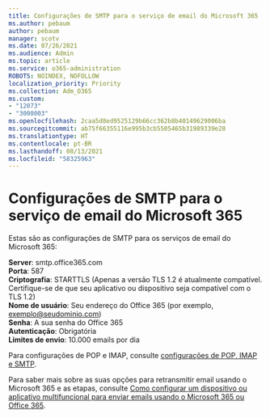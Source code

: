 ```yaml
---
title: Configurações de SMTP para o serviço de email do Microsoft 365
ms.author: pebaum
author: pebaum
manager: scotv
ms.date: 07/26/2021
ms.audience: Admin
ms.topic: article
ms.service: o365-administration
ROBOTS: NOINDEX, NOFOLLOW
localization_priority: Priority
ms.collection: Adm_O365
ms.custom:
- "12073"
- "3000003"
ms.openlocfilehash: 2caa5d8ed9525129b66cc362b8b40149629006ba
ms.sourcegitcommit: ab75f66355116e995b3cb5505465b31989339e28
ms.translationtype: HT
ms.contentlocale: pt-BR
ms.lasthandoff: 08/13/2021
ms.locfileid: "58325963"
---
```

# <a name="smtp-settings-for-the-microsoft-365-mail-service"></a>Configurações de SMTP para o serviço de email do Microsoft 365

Estas são as configurações de SMTP para os serviços de email do Microsoft 365:

**Server**: smtp.office365.com </br>
**Porta**: 587 </br>
**Criptografia**: STARTTLS (Apenas a versão TLS 1.2 é atualmente compatível. Certifique-se de que seu aplicativo ou dispositivo seja compatível com o TLS 1.2) </br>
**Nome de usuário**: Seu endereço do Office 365 (por exemplo, exemplo@seudominio.com) </br>
**Senha**: A sua senha do Office 365 </br>
**Autenticação**: Obrigatória </br>
**Limites de envio**: 10.000 emails por dia </br>

Para configurações de POP e IMAP, consulte [configurações de POP, IMAP e SMTP](https://support.microsoft.com/office/pop-imap-and-smtp-settings-8361e398-8af4-4e97-b147-6c6c4ac95353).
 
Para saber mais sobre as suas opções para retransmitir email usando o Microsoft 365 e as etapas, consulte [Como configurar um dispositivo ou aplicativo multifuncional para enviar emails usando o Microsoft 365 ou Office 365](https://docs.microsoft.com/exchange/mail-flow-best-practices/how-to-set-up-a-multifunction-device-or-application-to-send-email-using-microsoft-365-or-office-365).
